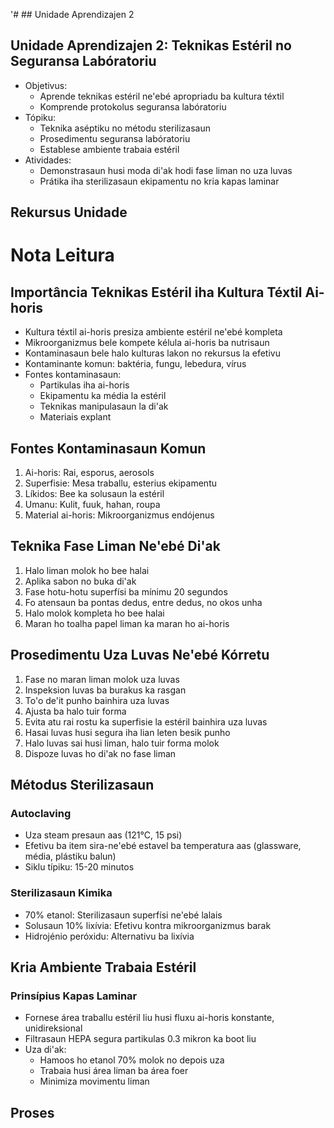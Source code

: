 '# ## Unidade Aprendizajen 2

## Unidade Aprendizajen 2: Teknikas Estéril no Seguransa Labóratoriu
- Objetivus:
  * Aprende teknikas estéril ne'ebé apropriadu ba kultura téxtil
  * Komprende protokolus seguransa labóratoriu
- Tópiku:
  * Teknika aséptiku no métodu sterilizasaun
  * Prosedimentu seguransa labóratoriu
  * Establese ambiente trabaia estéril
- Atividades:
  * Demonstrasaun husi moda di'ak hodi fase liman no uza luvas
  * Prátika iha sterilizasaun ekipamentu no kria kapas laminar

## Rekursus Unidade

# Nota Leitura

## Importância Teknikas Estéril iha Kultura Téxtil Ai-horis

- Kultura téxtil ai-horis presiza ambiente estéril ne'ebé kompleta
- Mikroorganizmus bele kompete kélula ai-horis ba nutrisaun
- Kontaminasaun bele halo kulturas lakon no rekursus la efetivu
- Kontaminante komun: baktéria, fungu, lebedura, vírus
- Fontes kontaminasaun:
  - Partikulas iha ai-horis
  - Ekipamentu ka média la estéril
  - Teknikas manipulasaun la di'ak
  - Materiais explant

## Fontes Kontaminasaun Komun

1. Ai-horis: Rai, esporus, aerosols
2. Superfisie: Mesa traballu, esterius ekipamentu
3. Líkidos: Bee ka solusaun la estéril
4. Umanu: Kulit, fuuk, hahan, roupa
5. Material ai-horis: Mikroorganizmus endójenus

## Teknika Fase Liman Ne'ebé Di'ak

1. Halo liman molok ho bee halai
2. Aplika sabon no buka di'ak
3. Fase hotu-hotu superfísi ba mínimu 20 segundos
4. Fo atensaun ba pontas dedus, entre dedus, no okos unha
5. Halo molok kompleta ho bee halai
6. Maran ho toalha papel liman ka maran ho ai-horis

## Prosedimentu Uza Luvas Ne'ebé Kórretu

1. Fase no maran liman molok uza luvas
2. Inspeksion luvas ba burakus ka rasgan
3. To'o de'it punho bainhira uza luvas
4. Ajusta ba halo tuir forma
5. Evita atu rai rostu ka superfisie la estéril bainhira uza luvas
6. Hasai luvas husi segura iha lian leten besik punho
7. Halo luvas sai husi liman, halo tuir forma molok
8. Dispoze luvas ho di'ak no fase liman

## Métodus Sterilizasaun

### Autoclaving
- Uza steam presaun aas (121°C, 15 psi)
- Efetivu ba item sira-ne'ebé estavel ba temperatura aas (glassware, média, plástiku balun)
- Siklu típiku: 15-20 minutos

### Sterilizasaun Kimika
- 70% etanol: Sterilizasaun superfísi ne'ebé lalais
- Solusaun 10% lixívia: Efetivu kontra mikroorganizmus barak
- Hidrojénio peróxidu: Alternativu ba lixívia

## Kria Ambiente Trabaia Estéril

### Prinsípius Kapas Laminar
- Fornese área traballu estéril liu husi fluxu ai-horis konstante, unidireksional
- Filtrasaun HEPA segura partikulas 0.3 mikron ka boot liu
- Uza di'ak:
  - Hamoos ho etanol 70% molok no depois uza
  - Trabaia husi área liman ba área foer
  - Minimiza movimentu liman

## Proses